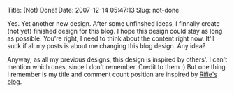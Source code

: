 Title: (Not) Done!
Date: 2007-12-14 05:47:13
Slug: not-done

Yes. Yet another new design. After some unfinshed ideas, I finnally create (not yet) finished design for this blog. I hope this design could stay as long as possible. You're right, I need to think about the content right now. It'll suck if all my posts is about me changing this blog design. Any idea?

Anyway, as all my previous designs, this design is inspired by others'. I can't mention which ones, since I don't remember. Credit to them :) But one thing I remember is my title and comment count position are inspired by [Rifie's blog](http://rifie.com/).